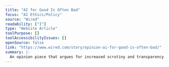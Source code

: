 ```yaml
---
title: "AI for Good Is Often Bad"
focus: "AI Ethics/Policy"
source: "Wired"
readability: ["I"]
type: "Website Article"
toolPurpose: []
toolAccessibilityIssues: []
openSource: false
link: "https://www.wired.com/story/opinion-ai-for-good-is-often-bad/"
summary: |-
  An opinion piece that argues for increased scrutiny and transparency for AI for good programs to mitigate risk.
---
```


